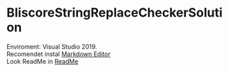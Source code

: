 # BliscoreStringReplaceCheckerSolution
Enviroment: Visual Studio 2019.  
Recomendet instal [Markdown Editor](https://marketplace.visualstudio.com/items?itemName=MadsKristensen.MarkdownEditor)  
Look ReadMe in [ReadMe](https://github.com/DenysGranevych/BliscoreStringReplaceCheckerSolution/tree/master/StringReplaceCheckerSolution)
